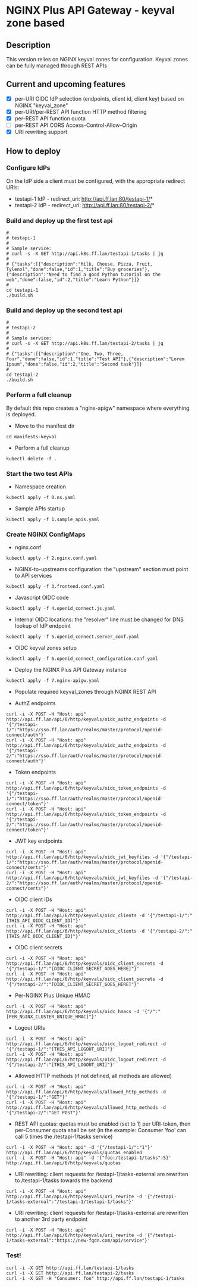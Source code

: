 # NGINX Plus API Gateway - keyval zone based

## Description

This version relies on NGINX keyval zones for configuration. Keyval zones can be fully managed through REST APIs

## Current and upcoming features

- [X] per-URI OIDC IdP selection (endpoints, client id, client key) based on NGINX "keyval_zone"
- [X] per-URI/per-REST API function HTTP method filtering
- [X] per-REST API function quota
- [ ] per-REST API CORS Access-Control-Allow-Origin
- [X] URI rewriting support

## How to deploy

### Configure IdPs

On the IdP side a client must be configured, with the appropriate redirect URIs:

- testapi-1 IdP - redirect_uri: http://api.ff.lan:80/testapi-1/*
- testapi-2 IdP - redirect_uri: http://api.ff.lan:80/testapi-2/*


### Build and deploy up the first test api

```
#
# testapi-1
# 
# Sample service:
# curl -s -X GET http://api.k8s.ff.lan/testapi-1/tasks | jq
#
# {"tasks":[{"description":"Milk, Cheese, Pizza, Fruit, Tylenol","done":false,"id":1,"title":"Buy groceries"},{"description":"Need to find a good Python tutorial on the web","done":false,"id":2,"title":"Learn Python"}]}
#
cd testapi-1
./build.sh
```

### Build and deploy up the second test api

```
#
# testapi-2
#
# Sample service:
# curl -s -X GET http://api.k8s.ff.lan/testapi-2/tasks | jq
#
# {"tasks":[{"description":"One, Two, Three, Four","done":false,"id":1,"title":"Test API"},{"description":"Lorem Ipsum","done":false,"id":2,"title":"Second task"}]}
#
cd testapi-2
./build.sh
```

### Perform a full cleanup

By default this repo creates a "nginx-apigw" namespace where everything is deployed.

- Move to the manifest dir
```
cd manifests-keyval
```

- Perform a full cleanup
```
kubectl delete -f .
```

### Start the two test APIs

- Namespace creation
```
kubectl apply -f 0.ns.yaml
```

- Sample APIs startup
```
kubectl apply -f 1.sample_apis.yaml
```

### Create NGINX ConfigMaps

- nginx.conf
```
kubectl apply -f 2.nginx.conf.yaml 
```

- NGINX-to-upstreams configuration: the "upstream" section must point to API services 
```
kubectl apply -f 3.frontend.conf.yaml
```

- Javascript OIDC code
```
kubectl apply -f 4.openid_connect.js.yaml
```

- Internal OIDC locations: the "resolver" line must be changed for DNS lookup of IdP endpoint
```
kubectl apply -f 5.openid_connect.server_conf.yaml
```

- OIDC keyval zones setup
```
kubectl apply -f 6.openid_connect_configuration.conf.yaml
```

- Deploy the NGINX Plus API Gateway instance
```
kubectl apply -f 7.nginx-apigw.yaml
```

- Populate required keyval_zones through NGINX REST API

- AuthZ endpoints

```
curl -i -X POST -H "Host: api" http://api.ff.lan/api/6/http/keyvals/oidc_authz_endpoints -d '{"/testapi-1/":"https://sso.ff.lan/auth/realms/master/protocol/openid-connect/auth"}'
curl -i -X POST -H "Host: api" http://api.ff.lan/api/6/http/keyvals/oidc_authz_endpoints -d '{"/testapi-2/":"https://sso.ff.lan/auth/realms/master/protocol/openid-connect/auth"}'
```

- Token endpoints

```
curl -i -X POST -H "Host: api" http://api.ff.lan/api/6/http/keyvals/oidc_token_endpoints -d '{"/testapi-1/":"https://sso.ff.lan/auth/realms/master/protocol/openid-connect/token"}'
curl -i -X POST -H "Host: api" http://api.ff.lan/api/6/http/keyvals/oidc_token_endpoints -d '{"/testapi-2/":"https://sso.ff.lan/auth/realms/master/protocol/openid-connect/token"}'
```

- JWT key endpoints

```
curl -i -X POST -H "Host: api" http://api.ff.lan/api/6/http/keyvals/oidc_jwt_keyfiles -d '{"/testapi-1/":"https://sso.ff.lan/auth/realms/master/protocol/openid-connect/certs"}'
curl -i -X POST -H "Host: api" http://api.ff.lan/api/6/http/keyvals/oidc_jwt_keyfiles -d '{"/testapi-2/":"https://sso.ff.lan/auth/realms/master/protocol/openid-connect/certs"}'
```

- OIDC client IDs

```
curl -i -X POST -H "Host: api" http://api.ff.lan/api/6/http/keyvals/oidc_clients -d '{"/testapi-1/":"[THIS_API_OIDC_CLIENT_ID]"}'
curl -i -X POST -H "Host: api" http://api.ff.lan/api/6/http/keyvals/oidc_clients -d '{"/testapi-2/":"[THIS_API_OIDC_CLIENT_ID]"}'
```

- OIDC client secrets

```
curl -i -X POST -H "Host: api" http://api.ff.lan/api/6/http/keyvals/oidc_client_secrets -d '{"/testapi-1/":"[OIDC CLIENT SECRET_GOES_HERE]"}'
curl -i -X POST -H "Host: api" http://api.ff.lan/api/6/http/keyvals/oidc_client_secrets -d '{"/testapi-2/":"[OIDC_CLIENT_SECRET_GOES_HERE]"}'
```

- Per-NGINX Plus Unique HMAC

```
curl -i -X POST -H "Host: api" http://api.ff.lan/api/6/http/keyvals/oidc_hmacs -d '{"/":"[PER_NGINX_CLUSTER_UNIQUE_HMAC]"}'
```

- Logout URIs

```
curl -i -X POST -H "Host: api" http://api.ff.lan/api/6/http/keyvals/oidc_logout_redirect -d '{"/testapi-1/":"[THIS_API_LOGOUT_URI]"}'
curl -i -X POST -H "Host: api" http://api.ff.lan/api/6/http/keyvals/oidc_logout_redirect -d '{"/testapi-2/":"[THIS_API_LOGOUT_URI]"}'
```

- Allowed HTTP methods (if not defined, all methods are allowed)

```
curl -i -X POST -H "Host: api" http://api.ff.lan/api/6/http/keyvals/allowed_http_methods -d '{"/testapi-1/":"GET"}'
curl -i -X POST -H "Host: api" http://api.ff.lan/api/6/http/keyvals/allowed_http_methods -d '{"/testapi-2/":"GET POST"}'
```

- REST API quotas: quotas must be enabled (set to 1) per URI-token, then per-Consumer quota shall be set (in the example: Consumer 'foo' can call 5 times the /testapi-1/tasks service)

```
curl -i -X POST -H "Host: api" -d '{"/testapi-1/":"1"}' http://api.ff.lan/api/6/http/keyvals/quotas_enabled
curl -i -X POST -H "Host: api" -d '{"foo:/testapi-1/tasks":5}' http://api.ff.lan/api/6/http/keyvals/quotas
```

- URI rewriting: client requests for /testapi-1/tasks-external are rewritten to /testapi-1/tasks towards the backend

```
curl -i -X POST -H "Host: api" http://api.ff.lan/api/6/http/keyvals/uri_rewrite -d '{"/testapi-1/tasks-external":"/testapi-1/testapi-1/tasks"}'
```

- URI rewriting: client requests for /testapi-1/tasks-external are rewritten to another 3rd party endpoint

```
curl -i -X POST -H "Host: api" http://api.ff.lan/api/6/http/keyvals/uri_rewrite -d '{"/testapi-1/tasks-external":"https://new-fqdn.com/api/service"}'
```

### Test!

```
curl -i -X GET http://api.ff.lan/testapi-1/tasks
curl -i -X GET http://api.ff.lan/testapi-2/tasks
curl -i -X GET -H "Consumer: foo" http://api.ff.lan/testapi-1/tasks
```
